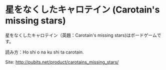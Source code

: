 # 星をなくしたキャロテイン (Carotain's missing stars)

星をなくしたキャロテイン（英題：Carotain's missing stars)はボードゲームです。

読み方：Ho shi o na ku shi ta carotain.

Site: http://pubits.net/product/carotains_missing_stars/
